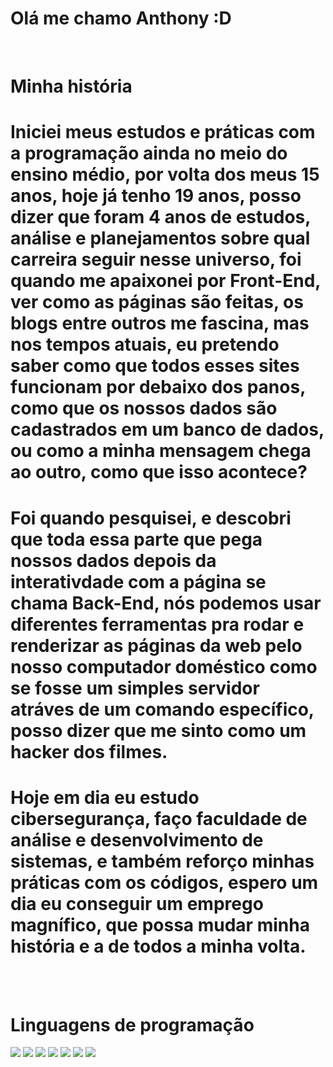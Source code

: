 <h1><strong>Olá me chamo Anthony :D</strong></h1><br>
<h1><strong>Minha história</strong></h1>
<h1><strong>Iniciei meus estudos e práticas com a programação ainda no meio do ensino médio, por volta dos meus 15 anos, hoje já tenho 19 anos, posso
dizer que foram 4 anos de estudos, análise e planejamentos sobre qual carreira seguir nesse universo, foi quando me apaixonei por Front-End, ver
como as páginas são feitas, os blogs entre outros me fascina, mas nos tempos atuais, eu pretendo saber como que todos esses sites funcionam
por debaixo dos panos, como que os nossos dados são cadastrados em um banco de dados, ou como a minha mensagem chega ao outro, como que isso acontece?</strong></h1>
<h1><strong>Foi quando pesquisei, e descobri que toda essa parte que pega nossos dados depois da interativdade com a página se chama Back-End, nós podemos usar diferentes ferramentas
pra rodar e renderizar as páginas da web pelo nosso computador doméstico como se fosse um simples servidor atráves de um comando específico, 
posso dizer que me sinto como um hacker dos filmes.</strong></h1>
<h1><strong>Hoje em dia eu estudo cibersegurança, faço faculdade de análise e desenvolvimento de sistemas, e também reforço minhas práticas com os códigos,
espero um dia eu conseguir um emprego magnífico, que possa mudar minha história e a de todos a minha volta.</strong></h1>
<br><br>
<h1><strong>Linguagens de programação</strong></h1>
<div style=width: 2x;>
<img src="https://cdn.jsdelivr.net/gh/devicons/devicon@latest/icons/json/json-original.svg" />
<img src="https://cdn.jsdelivr.net/gh/devicons/devicon@latest/icons/javascript/javascript-original.svg" />
<img src="https://cdn.jsdelivr.net/gh/devicons/devicon@latest/icons/csharp/csharp-original.svg" />
<img src="https://cdn.jsdelivr.net/gh/devicons/devicon@latest/icons/python/python-original.svg" />
<img src="https://cdn.jsdelivr.net/gh/devicons/devicon@latest/icons/lua/lua-original.svg" />
<img src="https://cdn.jsdelivr.net/gh/devicons/devicon@latest/icons/html5/html5-original.svg" />
<img src="https://cdn.jsdelivr.net/gh/devicons/devicon@latest/icons/css3/css3-original.svg" />
</div>
